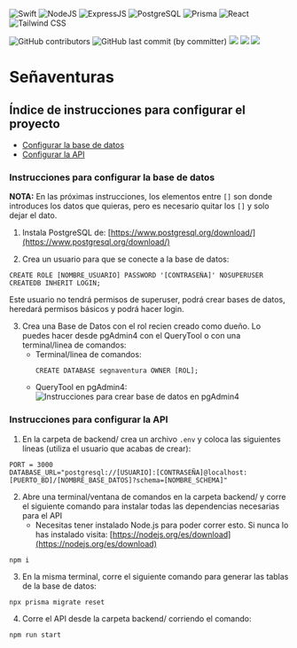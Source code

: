 ![Swift](https://img.shields.io/badge/swift-F54A2A?style=for-the-badge&logo=swift&logoColor=white)
![NodeJS]( 	https://img.shields.io/badge/Node.js-43853D?style=for-the-badge&logo=node.js&logoColor=white)
![ExpressJS](https://img.shields.io/badge/Express.js-404D59?style=for-the-badge)
![PostgreSQL](  https://img.shields.io/badge/PostgreSQL-316192?style=for-the-badge&logo=postgresql&logoColor=white)
![Prisma](https://img.shields.io/badge/Prisma-3982CE?style=for-the-badge&logo=Prisma&logoColor=white)
![React](https://img.shields.io/badge/React-20232A?style=for-the-badge&logo=react&logoColor=61DAFB)
![Tailwind CSS](https://img.shields.io/badge/Tailwind_CSS-38B2AC?style=for-the-badge&logo=tailwind-css&logoColor=white)


![GitHub contributors](https://img.shields.io/github/contributors/christopher-pedraza/segnaventuras)
![GitHub last commit (by committer)](https://img.shields.io/github/last-commit/christopher-pedraza/segnaventuras)
![](https://badgen.net/github/issues/christopher-pedraza/segnaventuras)
![](https://badgen.net/github/open-issues/christopher-pedraza/segnaventuras)
![](https://badgen.net/github/closed-issues/christopher-pedraza/segnaventuras)

# Señaventuras

## Índice de instrucciones para configurar el proyecto
- [Configurar la base de datos](https://github.com/christopher-pedraza/segnaventuras/edit/api&db_documentation/README.md#instrucciones-para-configurar-la-base-de-datos)
- [Configurar la API](https://github.com/christopher-pedraza/segnaventuras/edit/api&db_documentation/README.md#instrucciones-para-configurar-la-api)

### Instrucciones para configurar la base de datos
**NOTA:** En las próximas instrucciones, los elementos entre ```[]``` son donde introduces los datos que quieras, pero es necesario quitar los ```[]``` y solo dejar el dato.

1. Instala PostgreSQL de: [https://www.postgresql.org/download/](https://www.postgresql.org/download/)

2. Crea un usuario para que se conecte a la base de datos:
```
CREATE ROLE [NOMBRE_USUARIO] PASSWORD '[CONTRASEÑA]' NOSUPERUSER CREATEDB INHERIT LOGIN;
```
Este usuario no tendrá permisos de superuser, podrá crear bases de datos, heredará permisos básicos y podrá hacer login.

3. Crea una Base de Datos con el rol recien creado como dueño. Lo puedes hacer desde pgAdmin4 con el QueryTool o con una terminal/linea de comandos:
    - Terminal/linea de comandos:
        ```
        CREATE DATABASE segnaventura OWNER [ROL];
        ```
    - QueryTool en pgAdmin4:
      ![Instrucciones para crear base de datos en pgAdmin4](https://github.com/christopher-pedraza/segnaventuras/assets/62347713/99eaaf08-3bdc-47b9-b7f5-7d1896403c36)


### Instrucciones para configurar la API

1. En la carpeta de backend/ crea un archivo ```.env``` y coloca las siguientes líneas (utiliza el usuario que acabas de crear):
```
PORT = 3000
DATABASE_URL="postgresql://[USUARIO]:[CONTRASEÑA]@localhost:[PUERTO_BD]/[NOMBRE_BASE_DATOS]?schema=[NOMBRE_SCHEMA]"
```

2. Abre una terminal/ventana de comandos en la carpeta backend/ y corre el siguiente comando para instalar todas las dependencias necesarias para el API
   - Necesitas tener instalado Node.js para poder correr esto. Si nunca lo has instalado visita: [https://nodejs.org/es/download](https://nodejs.org/es/download) 
```
npm i
```

3. En la misma terminal, corre el siguiente comando para generar las tablas de la base de datos:
```
npx prisma migrate reset
```

4. Corre el API desde la carpeta backend/ corriendo el comando:
```
npm run start
```

